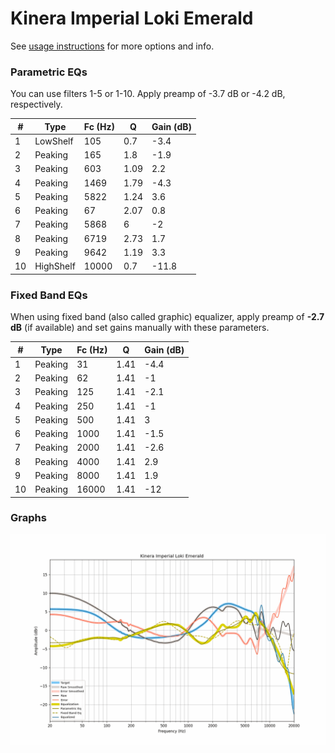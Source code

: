 # Kinera Imperial Loki Emerald
See [usage instructions](https://github.com/jaakkopasanen/AutoEq#usage) for more options and info.

### Parametric EQs
You can use filters 1-5 or 1-10. Apply preamp of -3.7 dB or -4.2 dB, respectively.

|   # | Type      |   Fc (Hz) |    Q |   Gain (dB) |
|-----|-----------|-----------|------|-------------|
|   1 | LowShelf  |       105 | 0.7  |        -3.4 |
|   2 | Peaking   |       165 | 1.8  |        -1.9 |
|   3 | Peaking   |       603 | 1.09 |         2.2 |
|   4 | Peaking   |      1469 | 1.79 |        -4.3 |
|   5 | Peaking   |      5822 | 1.24 |         3.6 |
|   6 | Peaking   |        67 | 2.07 |         0.8 |
|   7 | Peaking   |      5868 | 6    |        -2   |
|   8 | Peaking   |      6719 | 2.73 |         1.7 |
|   9 | Peaking   |      9642 | 1.19 |         3.3 |
|  10 | HighShelf |     10000 | 0.7  |       -11.8 |

### Fixed Band EQs
When using fixed band (also called graphic) equalizer, apply preamp of **-2.7 dB** (if available) and set gains manually with these parameters.

|   # | Type    |   Fc (Hz) |    Q |   Gain (dB) |
|-----|---------|-----------|------|-------------|
|   1 | Peaking |        31 | 1.41 |        -4.4 |
|   2 | Peaking |        62 | 1.41 |        -1   |
|   3 | Peaking |       125 | 1.41 |        -2.1 |
|   4 | Peaking |       250 | 1.41 |        -1   |
|   5 | Peaking |       500 | 1.41 |         3   |
|   6 | Peaking |      1000 | 1.41 |        -1.5 |
|   7 | Peaking |      2000 | 1.41 |        -2.6 |
|   8 | Peaking |      4000 | 1.41 |         2.9 |
|   9 | Peaking |      8000 | 1.41 |         1.9 |
|  10 | Peaking |     16000 | 1.41 |       -12   |

### Graphs
![](./Kinera%20Imperial%20Loki%20Emerald.png)
